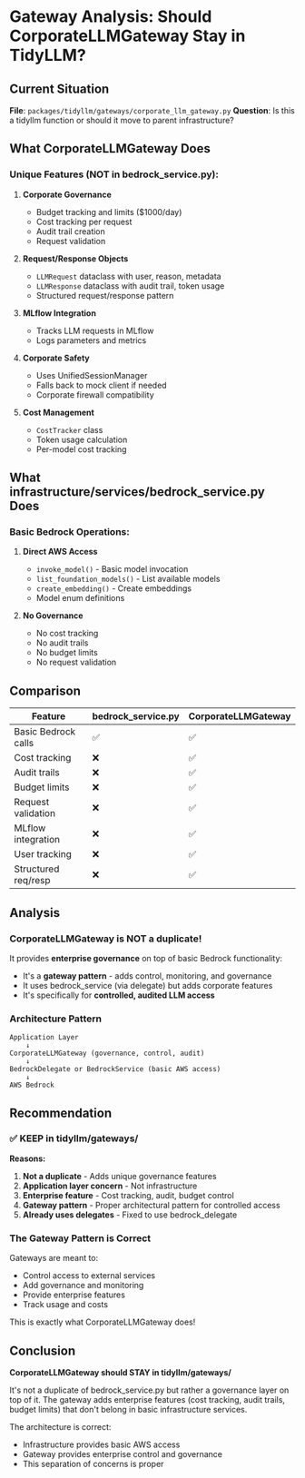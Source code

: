 # Gateway Analysis: Should CorporateLLMGateway Stay in TidyLLM?

## Current Situation

**File**: `packages/tidyllm/gateways/corporate_llm_gateway.py`
**Question**: Is this a tidyllm function or should it move to parent infrastructure?

## What CorporateLLMGateway Does

### Unique Features (NOT in bedrock_service.py):
1. **Corporate Governance**
   - Budget tracking and limits ($1000/day)
   - Cost tracking per request
   - Audit trail creation
   - Request validation

2. **Request/Response Objects**
   - `LLMRequest` dataclass with user, reason, metadata
   - `LLMResponse` dataclass with audit trail, token usage
   - Structured request/response pattern

3. **MLflow Integration**
   - Tracks LLM requests in MLflow
   - Logs parameters and metrics

4. **Corporate Safety**
   - Uses UnifiedSessionManager
   - Falls back to mock client if needed
   - Corporate firewall compatibility

5. **Cost Management**
   - `CostTracker` class
   - Token usage calculation
   - Per-model cost tracking

## What infrastructure/services/bedrock_service.py Does

### Basic Bedrock Operations:
1. **Direct AWS Access**
   - `invoke_model()` - Basic model invocation
   - `list_foundation_models()` - List available models
   - `create_embedding()` - Create embeddings
   - Model enum definitions

2. **No Governance**
   - No cost tracking
   - No audit trails
   - No budget limits
   - No request validation

## Comparison

| Feature | bedrock_service.py | CorporateLLMGateway |
|---------|-------------------|---------------------|
| Basic Bedrock calls | ✅ | ✅ |
| Cost tracking | ❌ | ✅ |
| Audit trails | ❌ | ✅ |
| Budget limits | ❌ | ✅ |
| Request validation | ❌ | ✅ |
| MLflow integration | ❌ | ✅ |
| User tracking | ❌ | ✅ |
| Structured req/resp | ❌ | ✅ |

## Analysis

### CorporateLLMGateway is NOT a duplicate!

It provides **enterprise governance** on top of basic Bedrock functionality:
- It's a **gateway pattern** - adds control, monitoring, and governance
- It uses bedrock_service (via delegate) but adds corporate features
- It's specifically for **controlled, audited LLM access**

### Architecture Pattern
```
Application Layer
    ↓
CorporateLLMGateway (governance, control, audit)
    ↓
BedrockDelegate or BedrockService (basic AWS access)
    ↓
AWS Bedrock
```

## Recommendation

### ✅ KEEP in tidyllm/gateways/

**Reasons:**
1. **Not a duplicate** - Adds unique governance features
2. **Application layer concern** - Not infrastructure
3. **Enterprise feature** - Cost tracking, audit, budget control
4. **Gateway pattern** - Proper architectural pattern for controlled access
5. **Already uses delegates** - Fixed to use bedrock_delegate

### The Gateway Pattern is Correct

Gateways are meant to:
- Control access to external services
- Add governance and monitoring
- Provide enterprise features
- Track usage and costs

This is exactly what CorporateLLMGateway does!

## Conclusion

**CorporateLLMGateway should STAY in tidyllm/gateways/**

It's not a duplicate of bedrock_service.py but rather a governance layer on top of it. The gateway adds enterprise features (cost tracking, audit trails, budget limits) that don't belong in basic infrastructure services.

The architecture is correct:
- Infrastructure provides basic AWS access
- Gateway provides enterprise control and governance
- This separation of concerns is proper
